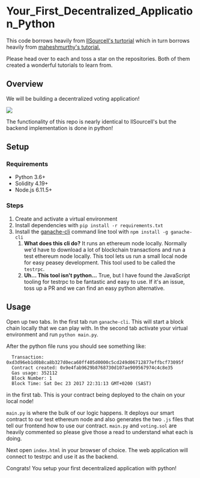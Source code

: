 # Your_First_Decentralized_Application_Python

This code borrows heavily from [llSourcell's turtorial](https://github.com/llSourcell/Your_First_Decentralized_Application) which in turn borrows heavily from [maheshmurthy's tutorial.](https://github.com/maheshmurthy/ethereum_voting_dapp)

Please head over to each and toss a star on the repositories. Both of them created a wonderful tutorials to learn from.

## Overview

We will be building a decentralized voting application!

<a href="https://i.gyazo.com/2adcb09f847900d4394607c9646123db.gif"><img src="https://i.gyazo.com/2adcb09f847900d4394607c9646123db.gif"/></a>

The functionality of this repo is nearly identical to llSourcell's but the backend implementation is done in python!

## Setup

### Requirements

* Python 3.6+
* Solidity 4.19+
* Node.js 6.11.5+

### Steps

1. Create and activate a virtual environment
1. Install dependencies with `pip install -r requirements.txt`
1. Install the [ganache-cli](https://github.com/trufflesuite/ganache-cli) command line tool with `npm install -g ganache-cli`
   1. **What does this cli do?** It runs an ethereum node locally. Normally we'd have to download a lot of blockchain transactions and run a test ethereum node locally. This tool lets us run a small local node for easy peasey development. This tool used to be called the `testrpc`.
   2. **Uh... This tool isn't python...** True, but I have found the JavaScript tooling for testrpc to be fantastic and easy to use. If it's an issue, toss up a PR and we can find an easy python alternative.

## Usage

Open up two tabs. In the first tab run `ganache-cli`. This will start a block chain locally that we can play with. In the second tab activate your virtual environment and run `python main.py`.

After the python file runs you should see something like:
```
  Transaction: 0xd3d96eb1d0b8ca8b327d0eca60ff405d0000c5cd249d06712877effbcf73095f
  Contract created: 0x9e4fab9629b8768730d107ae909567974c4c8e35
  Gas usage: 352112
  Block Number: 1
  Block Time: Sat Dec 23 2017 22:31:13 GMT+0200 (SAST)
```
in the first tab. This is your contract being deployed to the chain on your local node!

`main.py` is where the bulk of our logic happens. It deploys our smart contract to our test ethereum node and also generates the two `.js` files that tell our frontend how to use our contract. `main.py` and `voting.sol` are heavily commented so please give those a read to understand what each is doing.

Next open `index.html` in your browser of choice. The web application will connect to testrpc and use it as the backend.

Congrats! You setup your first decentralized application with python!